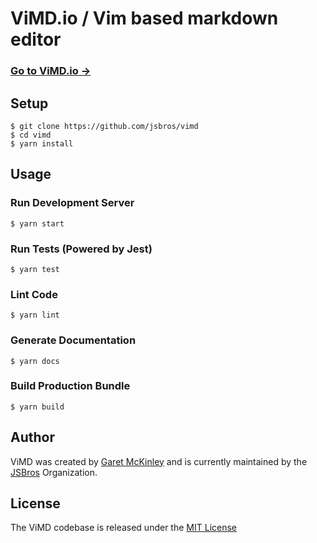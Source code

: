 # ViMD.io / Vim based markdown editor

### [Go to ViMD.io →](http://vimd.io)

## Setup

```
$ git clone https://github.com/jsbros/vimd
$ cd vimd
$ yarn install
```

## Usage

### Run Development Server

```
$ yarn start
```

### Run Tests (Powered by Jest)

```
$ yarn test
```

### Lint Code

```
$ yarn lint
```

### Generate Documentation

```
$ yarn docs
```

### Build Production Bundle

```
$ yarn build
```

## Author

ViMD was created by [Garet McKinley](https://twitter.com/garetmckinley) and is currently maintained by the [JSBros](http://github.com/jsbros) Organization.

## License

The ViMD codebase is released under the [MIT License](LICENSE.md)